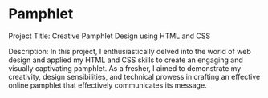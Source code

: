 # Pamphlet
Project Title: Creative Pamphlet Design using HTML and CSS

Description:
In this project, I enthusiastically delved into the world of web design and applied my HTML and CSS skills to create an engaging and visually captivating pamphlet. 
As a fresher, I aimed to demonstrate my creativity, design sensibilities, and technical prowess in crafting an effective online pamphlet that effectively communicates its message.
